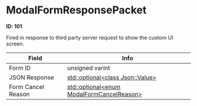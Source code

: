 # ModalFormResponsePacket

__ID: 101__

Fired in response to third party server request to show the custom UI screen.

<table><thead><tr><th>Field</th><th>Info</th></tr></thead><tbody>
<tr><td>Form ID</td><td>unsigned varint</td></tr>
<tr><td>JSON Response</td><td><a href="../types/Optional_class Json_Value.md">std::optional&lt;class Json::Value&gt;</a></td></tr>
<tr><td>Form Cancel Reason</td><td><a href="../types/Optional_enum ModalFormCancelReason.md">std::optional&lt;enum ModalFormCancelReason&gt;</a></td></tr>
</tbody></table>